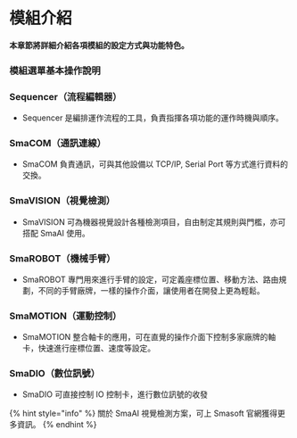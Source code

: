 # 模組介紹

#### 本章節將詳細介紹各項模組的設定方式與功能特色。

### 模組選單基本操作說明

### Sequencer（流程編輯器）

* Sequencer 是編排運作流程的工具，負責指揮各項功能的運作時機與順序。

### SmaCOM（通訊連線）

* SmaCOM 負責通訊，可與其他設備以 TCP/IP, Serial Port 等方式進行資料的交換。 

### Sma**VISION**（視覺檢測）

* SmaVISION 可為機器視覺設計各種檢測項目，自由制定其規則與門檻，亦可搭配 SmaAI 使用。

### SmaROBOT（機械手臂）

* SmaROBOT 專門用來進行手臂的設定，可定義座標位置、移動方法、路由規劃，不同的手臂廠牌，一樣的操作介面，讓使用者在開發上更為輕鬆。

### SmaMOTION（運動控制）

* SmaMOTION 整合軸卡的應用，可在直覺的操作介面下控制多家廠牌的軸卡，快速進行座標位置、速度等設定。

### SmaDIO（數位訊號）

* SmaDIO 可直接控制 IO 控制卡，進行數位訊號的收發

{% hint style="info" %}
關於 SmaAI 視覺檢測方案，可上 Smasoft 官網獲得更多資訊。
{% endhint %}



